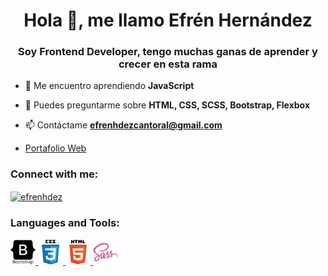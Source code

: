 <h1 align="center">Hola 👋, me llamo Efrén Hernández</h1>
<h3 align="center">Soy Frontend Developer, tengo muchas ganas de aprender y crecer en esta rama</h3>

- 🌱 Me encuentro aprendiendo **JavaScript**

- 💬 Puedes preguntarme sobre **HTML, CSS, SCSS, Bootstrap, Flexbox**

- 📫 Contáctame **efrenhdezcantoral@gmail.com**
- [Portafolio Web](https://efrenhdez.github.io/mi-portafolio/)

<h3 align="left">Connect with me:</h3>
<p align="left">
<a href="https://linkedin.com/in/efrenhdez" target="blank"><img align="center" src="https://raw.githubusercontent.com/rahuldkjain/github-profile-readme-generator/master/src/images/icons/Social/linked-in-alt.svg" alt="efrenhdez" height="30" width="40" /></a>
</p>

<h3 align="left">Languages and Tools:</h3>
<p align="left"> <a href="https://getbootstrap.com" target="_blank" rel="noreferrer"> <img src="https://raw.githubusercontent.com/devicons/devicon/master/icons/bootstrap/bootstrap-plain-wordmark.svg" alt="bootstrap" width="40" height="40"/> </a> <a href="https://www.w3schools.com/css/" target="_blank" rel="noreferrer"> <img src="https://raw.githubusercontent.com/devicons/devicon/master/icons/css3/css3-original-wordmark.svg" alt="css3" width="40" height="40"/> </a> <a href="https://www.w3.org/html/" target="_blank" rel="noreferrer"> <img src="https://raw.githubusercontent.com/devicons/devicon/master/icons/html5/html5-original-wordmark.svg" alt="html5" width="40" height="40"/> </a> <a href="https://sass-lang.com" target="_blank" rel="noreferrer"> <img src="https://raw.githubusercontent.com/devicons/devicon/master/icons/sass/sass-original.svg" alt="sass" width="40" height="40"/> </a> </p>
